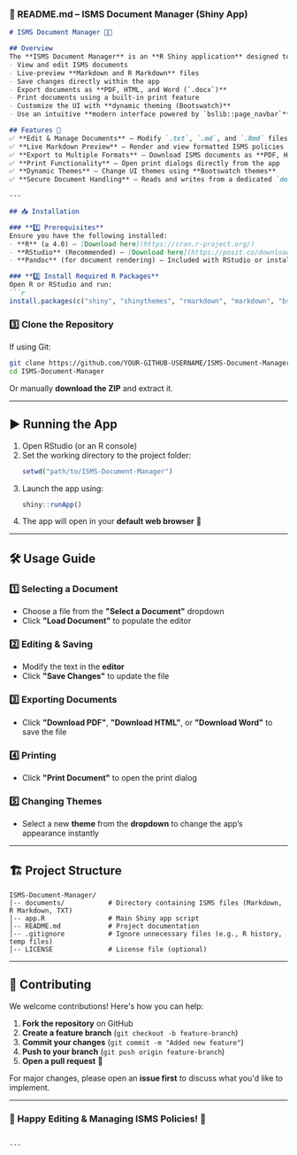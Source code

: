### **📌 README.md – ISMS Document Manager (Shiny App)**
```md
# ISMS Document Manager 📄✨

## Overview
The **ISMS Document Manager** is an **R Shiny application** designed to manage, edit, and render **Information Security Management System (ISMS) documents**. The app supports **Markdown (`.md`), R Markdown (`.Rmd`), and plain text (`.txt`) files**, allowing users to:
- View and edit ISMS documents
- Live-preview **Markdown and R Markdown** files
- Save changes directly within the app
- Export documents as **PDF, HTML, and Word (`.docx`)**
- Print documents using a built-in print feature
- Customize the UI with **dynamic theming (Bootswatch)**
- Use an intuitive **modern interface powered by `bslib::page_navbar`**

## Features 🚀
✅ **Edit & Manage Documents** – Modify `.txt`, `.md`, and `.Rmd` files directly in the app  
✅ **Live Markdown Preview** – Render and view formatted ISMS policies in real time  
✅ **Export to Multiple Formats** – Download ISMS documents as **PDF, HTML, or Word**  
✅ **Print Functionality** – Open print dialogs directly from the app  
✅ **Dynamic Themes** – Change UI themes using **Bootswatch themes**  
✅ **Secure Document Handling** – Reads and writes from a dedicated `documents/` directory  

---

## 📥 Installation

### **1️⃣ Prerequisites**
Ensure you have the following installed:
- **R** (≥ 4.0) – [Download here](https://cran.r-project.org/)
- **RStudio** (Recommended) – [Download here](https://posit.co/downloads/)
- **Pandoc** (for document rendering) – Included with RStudio or install from [here](https://pandoc.org/installing.html)

### **2️⃣ Install Required R Packages**
Open R or RStudio and run:
```r
install.packages(c("shiny", "shinythemes", "rmarkdown", "markdown", "bslib", "bsicons"))
```

### **3️⃣ Clone the Repository**
If using Git:
```sh
git clone https://github.com/YOUR-GITHUB-USERNAME/ISMS-Document-Manager.git
cd ISMS-Document-Manager
```
Or manually **download the ZIP** and extract it.

---

## ▶️ Running the App
1. Open RStudio (or an R console)  
2. Set the working directory to the project folder:
   ```r
   setwd("path/to/ISMS-Document-Manager")
   ```
3. Launch the app using:
   ```r
   shiny::runApp()
   ```
4. The app will open in your **default web browser** 🚀  

---

## 🛠 Usage Guide
### **1️⃣ Selecting a Document**
- Choose a file from the **"Select a Document"** dropdown
- Click **"Load Document"** to populate the editor

### **2️⃣ Editing & Saving**
- Modify the text in the **editor**
- Click **"Save Changes"** to update the file

### **3️⃣ Exporting Documents**
- Click **"Download PDF"**, **"Download HTML"**, or **"Download Word"** to save the file

### **4️⃣ Printing**
- Click **"Print Document"** to open the print dialog

### **5️⃣ Changing Themes**
- Select a new **theme** from the **dropdown** to change the app’s appearance instantly  

---

## 🏗 Project Structure
```
ISMS-Document-Manager/
│-- documents/           # Directory containing ISMS files (Markdown, R Markdown, TXT)
│-- app.R                # Main Shiny app script
│-- README.md            # Project documentation
│-- .gitignore           # Ignore unnecessary files (e.g., R history, temp files)
│-- LICENSE              # License file (optional)
```

---

## 🤝 Contributing
We welcome contributions! Here's how you can help:
1. **Fork the repository** on GitHub
2. **Create a feature branch** (`git checkout -b feature-branch`)
3. **Commit your changes** (`git commit -m "Added new feature"`)
4. **Push to your branch** (`git push origin feature-branch`)
5. **Open a pull request** 🎉

For major changes, please open an **issue first** to discuss what you'd like to implement.

---

### 🚀 Happy Editing & Managing ISMS Policies! 🎯
```

---
